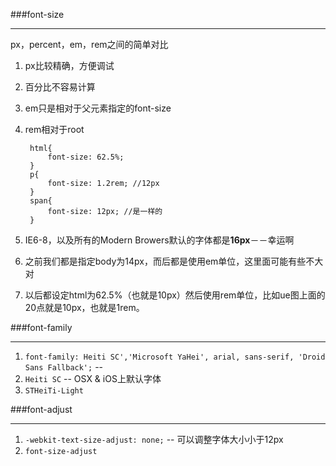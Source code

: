 ###font-size

-------

px，percent，em，rem之间的简单对比

1. px比较精确，方便调试
2. 百分比不容易计算
3. em只是相对于父元素指定的font-size
4. rem相对于root
	
		html{
	        font-size: 62.5%;
	    }
	    p{
	    	font-size: 1.2rem; //12px
	    }
	    span{
	    	font-size: 12px; //是一样的
	    }



1. IE6-8，以及所有的Modern Browers默认的字体都是**16px**－－幸运啊
2. 之前我们都是指定body为14px，而后都是使用em单位，这里面可能有些不大对
3. 以后都设定html为62.5%（也就是10px）然后使用rem单位，比如ue图上面的20点就是10px，也就是1rem。

###font-family

____

1. `font-family: Heiti SC','Microsoft YaHei', arial, sans-serif, 'Droid Sans Fallback';` -- 
2. `Heiti SC` -- OSX & iOS上默认字体
3. `STHeiTi-Light`

###font-adjust

----

1. `-webkit-text-size-adjust: none;` -- 可以调整字体大小小于12px
2. `font-size-adjust`